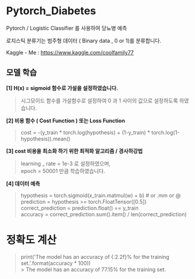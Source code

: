 # Pytorch_Diabetes
Pytorch / Logistic Classifier 를 사용하여 당뇨병 예측

로지스틱 분류기는 범주형 데이터 ( Binary data , 0 or 1)를 분류합니다.

Kaggle - Me : https://www.kaggle.com/coolfamily77

## 모델 학습 <br>
**[1] H(x) = sigmoid 함수로 가설을 설정하였습니다.**  <br>
 > 시그모이드 함수를 가설함수로 설정하여 0 과 1 사이의 값으로 설정하도록 하였습니다.
    
**[2] 비용 함수 ( Cost Function ) 또는 Loss Function** <br>
 > cost = -(y_train * torch.log(hypothesis) + (1-y_train) * torch.log(1-hypothesis)).mean()
 
**[3] cost 비용을 최소화 하기 위한 최적화 알고리즘 / 경사하강법** <br>
 > learning _ rate = 1e-3 로 설정하였으며,<br>
   epoch = 50001 만큼 학습하였습니다.<br>
   
**[4] 데이터 예측**<br>
 > hypothesis = torch.sigmoid(x_train.matmul(w) + b) # or .mm or @<br>
   prediction = hypothesis >= torch.FloatTensor([0.5])<br>
   correct_prediction = prediction.float() == y_train<br>
   accuracy = correct_prediction.sum().item() / len(correct_prediction)<br>

   # 정확도 계산 
   
   >  print('The model has an accuracy of {:2.2f}% for the training set.'.format(accuracy * 100))<br>    >  The model has an accuracy of 77.15% for the training set.
